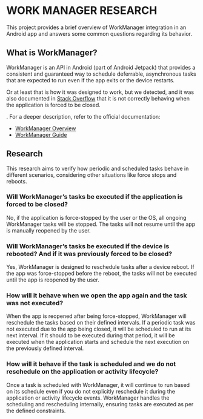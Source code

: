 WORK MANAGER RESEARCH
=====================

This project provides a brief overview of WorkManager integration in an Android app and answers some common questions regarding its
behavior.

## What is WorkManager?

WorkManager is an API in Android (part of Android Jetpack) that provides a consistent and guaranteed way to schedule deferrable,
asynchronous tasks that are expected to run even if the app exits or the device restarts. 

Or at least that is how it was designed to work, but we detected, and it was also documented in [Stack Overflow](https://stackoverflow.com/a/52605503/978723) that it is not correctly behaving
when the application is forced to be closed.

. For a deeper description, refer to the official documentation:

  - [WorkManager Overview](https://developer.android.com/topic/libraries/architecture/workmanager)
  - [WorkManager Guide](https://developer.android.com/develop/background-work/background-tasks/persistent)

## Research 

This research aims to verify how periodic and scheduled tasks behave in different scenarios, considering other situations like force stops and reboots.

### Will WorkManager’s tasks be executed if the application is forced to be closed?

No, if the application is force-stopped by the user or the OS, all ongoing WorkManager tasks will be stopped.
The tasks will not resume until the app is manually reopened by the user.

### Will WorkManager’s tasks be executed if the device is rebooted? And if it was previously forced to be closed?

Yes, WorkManager is designed to reschedule tasks after a device reboot. If the app was force-stopped before the reboot,
the tasks will not be executed until the app is reopened by the user.

### How will it behave when we open the app again and the task was not executed?

When the app is reopened after being force-stopped, WorkManager will reschedule the tasks based on their defined intervals.
If a periodic task was not executed due to the app being closed, it will be scheduled to run at its next interval.
If it should to be executed during that period, it will be executed when the application starts and schedule the next execution
on the previously defined interval.

### How will it behave if the task is scheduled and we do not reschedule on the application or activity lifecycle?

Once a task is scheduled with WorkManager, it will continue to run based on its schedule even if you do not explicitly
reschedule it during the application or activity lifecycle events. WorkManager handles the scheduling and rescheduling internally,
ensuring tasks are executed as per the defined constraints.


